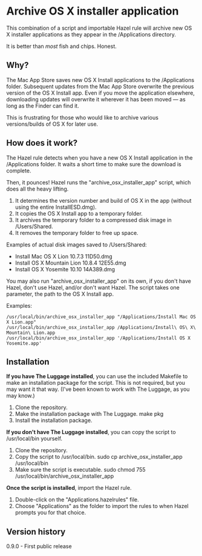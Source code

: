 Archive OS X installer application
==================================

This combination of a script and importable Hazel rule will archive new OS X installer applications as they appear in the /Applications directory.

It is better than _most_ fish and chips. Honest.


Why?
----

The Mac App Store saves new OS X Install applications to the /Applications folder. Subsequent updates from the Mac App Store overwrite the previous version of the OS X Install app. Even if you move the application elsewhere, downloading updates will overwrite it wherever it has been moved — as long as the Finder can find it.

This is frustrating for those who would like to archive various versions/builds of OS X for later use.


How does it work?
-----------------

The Hazel rule detects when you have a new OS X Install application in the /Applications folder. It waits a short time to make sure the download is complete.

Then, it pounces! Hazel runs the "archive\_osx\_installer_app" script, which does all the heavy lifting.

1. It determines the version number and build of OS X in the app (without using the entire InstallESD.dmg).
1. It copies the OS X Install app to a temporary folder.
1. It archives the temporary folder to a compressed disk image in /Users/Shared.
1. It removes the temporary folder to free up space.

Examples of actual disk images saved to /Users/Shared:

* Install Mac OS X Lion 10.7.3 11D50.dmg
* Install OS X Mountain Lion 10.8.4 12E55.dmg
* Install OS X Yosemite 10.10 14A389.dmg

You may also run "archive\_osx\_installer_app" on its own, if you don't have Hazel, don't use Hazel, and/or don't want Hazel. The script takes one parameter, the path to the OS X Install app.

Examples:

    /usr/local/bin/archive_osx_installer_app "/Applications/Install Mac OS X Lion.app"
    /usr/local/bin/archive_osx_installer_app /Applications/Install\ OS\ X\ Mountain\ Lion.app
    /usr/local/bin/archive_osx_installer_app '/Applications/Install OS X Yosemite.app'


Installation
------------

__If you have The Luggage installed__, you can use the included Makefile to make an installation package for the script. This is not required, but you may want it that way. (I've been known to work with The Luggage, as you may know.)

1. Clone the repository.
1. Make the installation package with The Luggage.
  make pkg
1. Install the installation package.

__If you don't have The Luggage installed__, you can copy the script to /usr/local/bin yourself.

1. Clone the repository.
1. Copy the script to /usr/local/bin.
  sudo cp archive_osx_installer_app /usr/local/bin
1. Make sure the script is executable.
  sudo chmod 755 /usr/local/bin/archive_osx_installer_app

__Once the script is installed__, import the Hazel rule.

1. Double-click on the "Applications.hazelrules" file.
1. Choose "Applications" as the folder to import the rules to when Hazel prompts you for that choice.


Version history
---------------

0.9.0 - First public release
